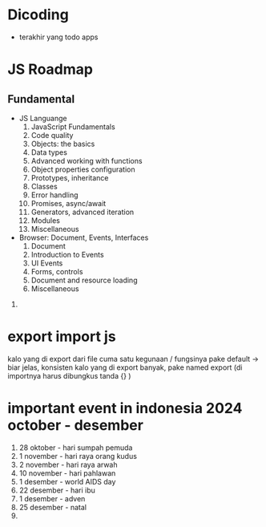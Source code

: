# Dicoding
- terakhir yang todo apps


# JS Roadmap
## Fundamental

- JS Languange
  1. JavaScript Fundamentals
  2. Code quality
  3. Objects: the basics
  4. Data types
  5. Advanced working with functions
  6. Object properties configuration
  7. Prototypes, inheritance
  8. Classes
  9. Error handling
  10. Promises, async/await
  11. Generators, advanced iteration
  12. Modules
  13. Miscellaneous
- Browser: Document, Events, Interfaces
  1. Document
  2.  Introduction to Events
  3.  UI Events
  4.  Forms, controls
  5.  Document and resource loading
  6.  Miscellaneous
1. 

# export import js
kalo yang di export dari file cuma satu kegunaan / fungsinya pake default -> biar jelas, konsisten
   kalo yang di export banyak, pake named export (di importnya harus dibungkus tanda {} )


# important event in indonesia 2024 october - desember
1. 28 oktober - hari sumpah pemuda
2. 1 november - hari raya orang kudus
3. 2 november - hari raya arwah
4. 10 november - hari pahlawan
5. 1 desember - world AIDS day
6. 22 desember - hari ibu
7. 1 desember - adven
8. 25 desember - natal
9. 